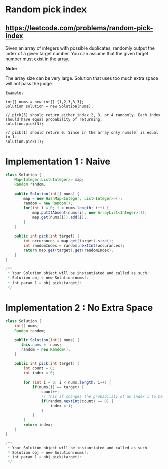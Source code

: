 # Random pick index
## https://leetcode.com/problems/random-pick-index

Given an array of integers with possible duplicates, randomly output the index of a given target number. You can assume that the given target number must exist in the array.

**Note:**

The array size can be very large. Solution that uses too much extra space will not pass the judge.
```
Example:

int[] nums = new int[] {1,2,3,3,3};
Solution solution = new Solution(nums);

// pick(3) should return either index 2, 3, or 4 randomly. Each index should have equal probability of returning.
solution.pick(3);

// pick(1) should return 0. Since in the array only nums[0] is equal to 1.
solution.pick(1);
```

# Implementation 1 : Naive
```java
class Solution {
    Map<Integer,List<Integer>> map;
    Random random; 
    
    public Solution(int[] nums) {
        map = new HashMap<Integer, List<Integer>>();
        random = new Random();
        for(int i = 0; i < nums.length; i++) {
            map.putIfAbsent(nums[i], new ArrayList<Integer>());
            map.get(nums[i]).add(i);
        }
    }
    
    public int pick(int target) {
        int occurances = map.get(target).size();  
        int randomIndex = random.nextInt(occurances);
        return map.get(target).get(randomIndex);
    }
}

/**
 * Your Solution object will be instantiated and called as such:
 * Solution obj = new Solution(nums);
 * int param_1 = obj.pick(target);
 */
```

# Implementation 2 : No Extra Space
```java
class Solution {
    int[] nums;
    Random random;
    
    public Solution(int[] nums) {
       this.nums =  nums;
       random = new Random(); 
    }
    
    public int pick(int target) {
        int count = 0;
        int index = 0;
        
        for (int i = 0; i < nums.length; i++) {
            if(nums[i] == target) {
                count++;
                // This if changes the probability of an index i to be selected
                if(random.nextInt(count) == 0) { 
                    index = i;
                }
            }
        }
        return index;
    }
}

/**
 * Your Solution object will be instantiated and called as such:
 * Solution obj = new Solution(nums);
 * int param_1 = obj.pick(target);
 */
```
